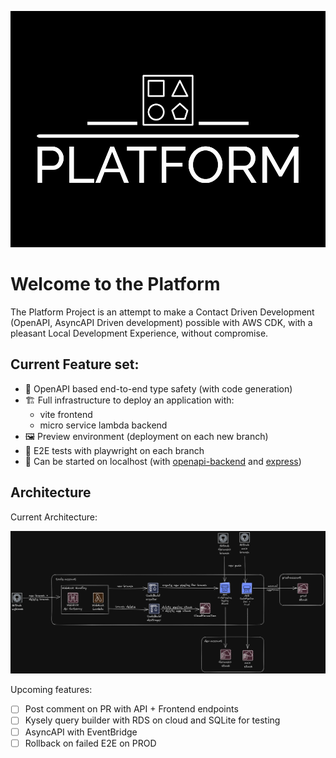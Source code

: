 ![platform logo](./docs/assets/platform-low-resolution-color-logo.png)

# Welcome to the Platform

The Platform Project is an attempt to make a Contact Driven Development (OpenAPI, AsyncAPI Driven development) possible with AWS CDK, with a pleasant Local Development Experience, without compromise.

## Current Feature set:

- 📄 OpenAPI based end-to-end type safety (with code generation)
- 🏗️ Full infrastructure to deploy an application with:
  - vite frontend
  - micro service lambda backend
- 🖼️ Preview environment (deployment on each new branch)
- 🧪 E2E tests with playwright on each branch
- 🏡 Can be started on localhost (with [openapi-backend](https://github.com/anttiviljami/openapi-backend) and [express](https://expressjs.com/))

## Architecture

Current Architecture:

![current architecture](./docs/assets/platform-architecture.png)

Upcoming features:

- [ ] Post comment on PR with API + Frontend endpoints
- [ ] Kysely query builder with RDS on cloud and SQLite for testing
- [ ] AsyncAPI with EventBridge
- [ ] Rollback on failed E2E on PROD
